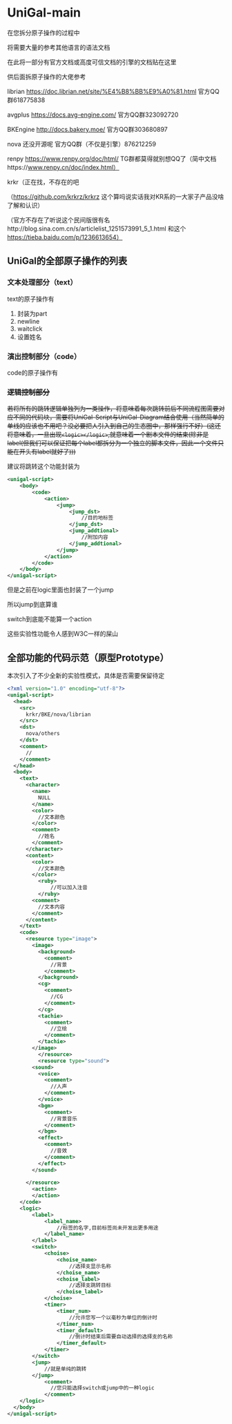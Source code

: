 # UniGal-main



在您拆分原子操作的过程中

将需要大量的参考其他语言的语法文档

在此将一部分有官方文档或高度可信文档的引擎的文档贴在这里

供后面拆原子操作的大佬参考

librian https://doc.librian.net/site/%E4%B8%BB%E9%A0%81.html 官方QQ群618775838

avgplus https://docs.avg-engine.com/ 官方QQ群323092720

BKEngine http://docs.bakery.moe/ 官方QQ群303680897

nova 还没开源呢 官方QQ群（不仅是引擎）876212259

renpy https://www.renpy.org/doc/html/ TG群都莫得就别想QQ了（简中文档https://www.renpy.cn/doc/index.html）

krkr（正在找，不存在的吧

（https://github.com/krkrz/krkrz  这个算吗说实话我对KR系的一大家子产品没啥了解和认识）

（官方不存在了听说这个民间版很有名http://blog.sina.com.cn/s/articlelist_1251573991_5_1.html 和这个 https://tieba.baidu.com/p/1236613654）





## UniGal的全部原子操作的列表

### 文本处理部分（text）

text的原子操作有

1. 封装为part
2. newline
3. waitclick
4. 设置姓名

### 演出控制部分（code）

code的原子操作有

### ~~逻辑控制部分~~

~~若将所有的跳转逻辑单独列为一类操作，将意味着每次跳转前后不同流程图需要对应不同的代码块，需要将UniGal-Script与UniGal-Diagram结合使用（当然简单的单线的应该也不用吧？没必要把人引入到自己的生态圈中，那样强行不好）(这还将意味着，一旦出现```<logic></logic>```,就意味着一个剧本文件的结束(除非是label(但我们可以保证把每个label都拆分为一个独立的脚本文件，因此一个文件只能在开头有label就好了)))~~

建议将跳转这个功能封装为

```xml
<unigal-script>
    <body>
        <code>
            <action>
                <jump>
                    <jump_dst>
                        //目的地标签
                    </jump_dst>
                    <jump_addtional>
                        //附加内容
                    </jump_addtional>
                </jump>
            </action>
        </code>
    </body>
</unigal-script>
```

但是之前在logic里面也封装了一个jump

所以jump到底算谁

switch到底能不能算一个action

这些实验性功能令人感到W3C一样的屎山



## 全部功能的代码示范（原型Prototype）

本次引入了不少全新的实验性模式，具体是否需要保留待定

```XML
<?xml version="1.0" encoding="utf-8"?>
<unigal-script>
  <head>
    <src>
      krkr/BKE/nova/librian
    </src>
    <dst>
      nova/others
    </dst>
    <comment>
      //
    </comment>
  </head>
  <body>
    <text>
      <character>
	  	<name>
          NULL
        </name>
	    <color>
          //文本颜色
        </color>
        <comment>
          //姓名
        </comment>
      </character>
      <content>
	  	<color>
          //文本颜色
        </color>
          <ruby>
              //可以加入注音
          </ruby>
        <comment>
          //文本内容
        </comment>
      </content>
    </text>
    <code>
      <resource type="image">
        <image>
          <background>
            <comment>
              //背景
            </comment>
          </background>
          <cg>
            <comment>
              //CG
            </comment>
          </cg>
          <tachie>
            <comment>
              //立绘
            </comment>
          </tachie>
        </image>
          </resource>
          <resource type="sound">
        <sound>
          <voice>
            <comment>
              //人声
            </comment>
          </voice>
          <bgm>
            <comment>
              //背景音乐
            </comment>
          </bgm>
          <effect>
            <comment>
              //音效
            </comment>
          </effect>
        </sound>
              
      </resource>
        <action>
        </action>
    </code>
    <logic>
        <label>
            <label_name>
                //标签的名字,目前标签尚未开发出更多用途
            </label_name>
        </label>
        <switch>
            <choise>
                <choise_name>
                    //选择支显示名称
                </choise_name>
                <choise_label>
                    //选择支跳转目标
                </choise_label>
            </choise>
            <timer>
                <timer_num>
                    //允许您写一个以毫秒为单位的倒计时
                </timer_num>
                <timer_default>
                    //倒计时结束后需要自动选择的选择支的名称
                </timer_default>
            </timer>
        </switch>
        <jump>
            //就是单纯的跳转
        </jump>
            <comment>
              //您只能选择switch或jump中的一种logic
            </comment>
    </logic>
  </body>
</unigal-script>
```

